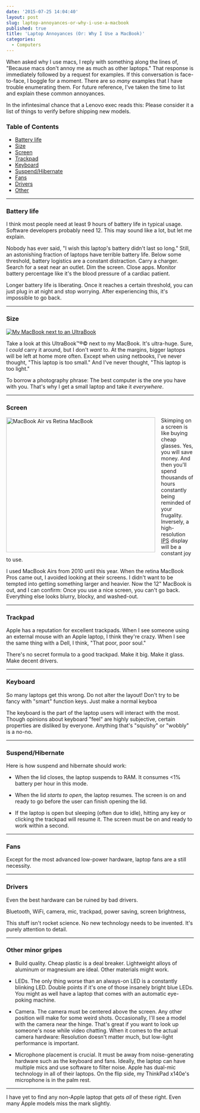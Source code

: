 ```yaml
---
date: '2015-07-25 14:04:40'
layout: post
slug: laptop-annoyances-or-why-i-use-a-macbook
published: true
title: 'Laptop Annoyances (Or: Why I Use a MacBook)'
categories:
  - Computers
---
```


When asked why I use macs, I reply with something along the lines of, "Because macs don't annoy me as much as other laptops." That response is immediately followed by a request for examples. If this conversation is face-to-face, I boggle for a moment. There are so *many* examples that I have trouble enumerating them. For future reference, I've taken the time to list and explain these common annoyances.

In the infintesimal chance that a Lenovo exec reads this: Please consider it a list of things to verify before shipping new models.

### Table of Contents
- [Battery life](#battery)
- [Size](#size)
- [Screen](#screen)
- [Trackpad](#trackpad)
- [Keyboard](#keyboard)
- [Suspend/Hibernate](#suspend)
- [Fans](#fans)
- [Drivers](#drivers)
- [Other](#other)

---

<span id="battery"></span>
### Battery life

I think most people need at least 9 hours of battery life in typical usage. Software developers probably need 12. This may sound like a lot, but let me explain.

Nobody has ever said, "I wish this laptop's battery didn't last so long." Still, an astonishing fraction of laptops have terrible battery life. Below some threshold, battery logistics are a constant distraction. Carry a charger. Search for a seat near an outlet. Dim the screen. Close apps. Monitor battery percentage like it's the blood pressure of a cardiac patient.

Longer battery life is liberating. Once it reaches a certain threshold, you can just plug in at night and stop worrying. After experiencing this, it's impossible to go back.


---
<span id="size"></span>
### Size

<a href="/photos/pics/IMG_1241.jpg"><img alt="My MacBook next to an UltraBook" src="/photos/pics/thumbs/IMG_1241.jpg" /></a>

Take a look at this UltraBook™®© next to my MacBook. It's ultra-huge. Sure, I *could* carry it around, but I don't *want* to. At the margins, bigger laptops will be left at home more often. Except when using netbooks, I've never thought, "This laptop is too small." And I've never thought, "This laptop is too light."

To borrow a photography phrase: The best computer is the one you have with you. That's why I get a small laptop and take it *everywhere*.


---
<span id="screen"></span>
### Screen

<a href="/photos/pics/retina_screen.jpg"><img alt="MacBook Air vs Retina MacBook" src="/photos/pics/thumbs/retina_screen.jpg" style="width:400px; height:363px; float:left; padding-right:16px;" /></a>

Skimping on a screen is like buying cheap glasses. Yes, you will save money. And then you'll spend thousands of hours constantly being reminded of your frugality. Inversely, a high-resolution [IPS](https://en.wikipedia.org/wiki/IPS_panel) display will be a constant joy to use.

I used MacBook Airs from 2010 until this year. When the retina MacBook Pros came out, I avoided looking at their screens. I didn't want to be tempted into getting something larger and heavier. Now the 12" MacBook is out, and I can confirm: Once you use a nice screen, you can't go back. Everything else looks blurry, blocky, and washed-out.


---
<span id="trackpad"></span>
### Trackpad

Apple has a reputation for excellent trackpads. When I see someone using an external mouse with an Apple laptop, I think they're crazy. When I see the same thing with a Dell, I think, "That poor, poor soul."

There's no secret formula to a good trackpad. Make it big. Make it glass. Make decent drivers.


---
<span id="keyboard"></span>
### Keyboard

So many laptops get this wrong. Do not alter the layout! Don't try to be fancy with "smart" function keys. Just make a normal keyboa

The keyboard is the part of the laptop users will interact with the most. Though opinions about keyboard "feel" are highly subjective, certain properties are disliked by everyone. Anything that's "squishy" or "wobbly" is a no-no.


---
<span id="suspend"></span>
### Suspend/Hibernate

Here is how suspend and hibernate should work:

- When the lid closes, the laptop suspends to RAM. It consumes <1% battery per hour in this mode.

- When the lid *starts to open*, the laptop resumes. The screen is on and ready to go before the user can finish opening the lid.

- If the laptop is open but sleeping (often due to idle), hitting any key or clicking the trackpad will resume it. The screen must be on and ready to work within a second.


---
<span id="fans"></span>
### Fans

Except for the most advanced low-power hardware, laptop fans are a still necessity. 


---
<span id="drivers"></span>
### Drivers

Even the best hardware can be ruined by bad drivers.

Bluetooth, WiFi, camera, mic, trackpad, power saving, screen brightness, 

This stuff isn't rocket science. No new technology needs to be invented. It's purely attention to detail.


---
<span id="other"></span>
### Other minor gripes

- Build quality. Cheap plastic is a deal breaker. Lightweight alloys of aluminum or magnesium are ideal. Other materials might work.

- LEDs. The only thing worse than an always-on LED is a constantly blinking LED. Double points if it's one of those insanely bright blue LEDs. You might as well have a laptop that comes with an automatic eye-poking machine.

- Camera. The camera must be centered above the screen. Any other position will make for some weird shots. Occasionally, I'll see a model with the camera near the hinge. That's great if you want to look up someone's nose while video chatting. When it comes to the actual camera hardware: Resolution doesn't matter much, but low-light performance is important.

- Microphone placement is crucial. It must be away from noise-generating hardware such as the keyboard and fans. Ideally, the laptop can have multiple mics and use software to filter noise. Apple has dual-mic technology in all of their laptops. On the flip side, my ThinkPad x140e's microphone is in the palm rest.

---

I have yet to find any non-Apple laptop that gets *all* of these right. Even many Apple models miss the mark slightly.

